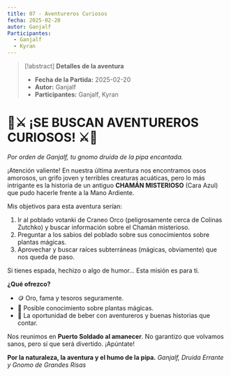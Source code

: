 ```yaml
---
title: 07 - Aventureros Curiosos
fecha: 2025-02-20
autor: Ganjalf
Participantes:
  - Ganjalf
  - Kyran
---
```


>[!abstract] **Detalles de la aventura**
>  - **Fecha de la Partida:** 2025-02-20
>  - **Autor:** Ganjalf
>  - **Participantes:** Ganjalf, Kyran


# 🌿⚔️ ¡SE BUSCAN AVENTUREROS CURIOSOS! ⚔️🌿  

*Por orden de Ganjalf, tu gnomo druida de la pipa encantada.*

¡Atención valiente! En nuestra última aventura nos encontramos osos amorosos, un grifo joven y terribles creaturas acuáticas, pero lo más intrigante es la historia de un antiguo **CHAMÁN MISTERIOSO** (Cara Azul) que pudo hacerle frente a la Mano Ardiente.

Mis objetivos para esta aventura serían:
1. Ir al poblado votanki de Craneo Orco (peligrosamente cerca de Colinas Zutchko) y buscar información sobre el Chamán misterioso.
2. Preguntar a los sabios del poblado sobre sus conocimientos sobre plantas mágicas.
3. Aprovechar y buscar raíces subterráneas (mágicas, obviamente) que nos queda de paso.

Si tienes espada, hechizo o algo de humor… Esta misión es para ti.

**¿Qué ofrezco?** 
- 🪙 Oro, fama y tesoros seguramente.  
- 🌱 Posible conocimiento sobre plantas mágicas.  
- 🍻 La oportunidad de beber con aventureros y buenas historias que contar.

Nos reunimos en **Puerto Soldado al amanecer**. No garantizo que volvamos sanos, pero sí que será divertido. ¡Apúntate!

**Por la naturaleza, la aventura y el humo de la pipa.**
*Ganjalf, Druida Errante y Gnomo de Grandes Risas*
